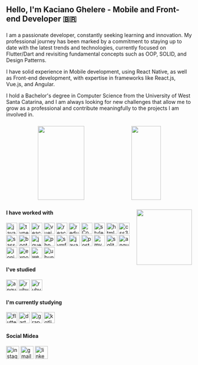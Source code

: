 <h2 align="left">Hello, I'm Kaciano Ghelere - Mobile and Front-end Developer 🇧🇷</h2>

###

<p align="left">I am a passionate developer, constantly seeking learning and innovation. My professional journey has been marked by a commitment to staying up to date with the latest trends and technologies, currently focused on Flutter/Dart and revisiting fundamental concepts such as OOP, SOLID, and Design Patterns.

I have solid experience in Mobile development, using React Native, as well as Front-end development, with expertise in frameworks like React.js, Vue.js, and Angular.

I hold a Bachelor's degree in Computer Science from the University of West Santa Catarina, and I am always looking for new challenges that allow me to grow as a professional and contribute meaningfully to the projects I am involved in.</p>

###

<div align="center">  
  <img width="50%" height="200px" src="https://github-readme-stats.vercel.app/api?username=kacianoghelere&show_icons=true&count_private=true&hide_border=true&title_color=ffffff&icon_color=ffffff&text_color=eeeeee&bg_color=151515" /> 
  <img width="40%" height="200px" src="https://github-readme-stats.vercel.app/api/top-langs/?username=kacianoghelere&layout=compact&hide_border=true&title_color=ffffff&text_color=eeeeee&bg_color=151515&hide=html" />
</div>

###

<img align="right" height="150" src="https://media2.giphy.com/media/VeHERbUCe3Qricb1Qr/giphy.gif?cid=6c09b9523qvzf9wp80bcunrcojni5vlxk4wvwqfa1dohl6o7&ep=v1_internal_gif_by_id&rid=giphy.gif&ct=s"/>

###

<h4 align="left">I have worked with</h4>
<div align="left">
  <img src="https://img.shields.io/badge/javascript-%23323330.svg?style=for-the-badge&logo=javascript&logoColor=%23F7DF1E" height="30" alt="javascript logo" title="javascript" />
  <img src="https://img.shields.io/badge/typescript-%23007ACC.svg?style=for-the-badge&logo=typescript&logoColor=white" height="30" alt="typescript logo" title="typescript" />
  <img src="https://img.shields.io/badge/react_native-%2320232a.svg?style=for-the-badge&logo=react&logoColor=%2361DAFB" height="30" alt="react native logo" title="react native" />
  
  <img src="https://img.shields.io/badge/vuejs-%2335495e.svg?style=for-the-badge&logo=vuedotjs&logoColor=%234FC08D" height="30" alt="vuejs logo" title="vuejs" />
  
  <img src="https://img.shields.io/badge/react-%2320232a.svg?style=for-the-badge&logo=react&logoColor=%2361DAFB" height="30" alt="react logo" title="react" />
  
  <img src="https://img.shields.io/badge/redux-%23593d88.svg?style=for-the-badge&logo=redux&logoColor=white" height="30" alt="redux logo" title="redux" />
  
  <img src="https://img.shields.io/badge/Context--Api-000000?style=for-the-badge&logo=react" height="30" alt="ContextAPI logo" title="ContextAPI" />
  
  <img src="https://img.shields.io/badge/styled--components-DB7093?style=for-the-badge&logo=styled-components&logoColor=white" height="30" alt="styled-components logo" title="styled-components" />
  

  
  <img src="https://img.shields.io/badge/html5-%23E34F26.svg?style=for-the-badge&logo=html5&logoColor=white" height="30" alt="html5 logo" title="html5" />
  
  <img src="https://img.shields.io/badge/css3-%231572B6.svg?style=for-the-badge&logo=css3&logoColor=white" height="30" alt="css3 logo" title="css3" />
  
  <img src="https://img.shields.io/badge/SASS-hotpink.svg?style=for-the-badge&logo=SASS&logoColor=white" height="30" alt="sass logo" title="sass" />
  
  <img src="https://img.shields.io/badge/bootstrap-%238511FA.svg?style=for-the-badge&logo=bootstrap&logoColor=white" height="30" alt="bootstrap logo" title="bootstrap" />
  
  <img src="https://img.shields.io/badge/jquery-%230769AD.svg?style=for-the-badge&logo=jquery&logoColor=white" height="30" alt="jquery logo" title="jquery" />
  
  <img src="https://img.shields.io/badge/php-%23777BB4.svg?style=for-the-badge&logo=php&logoColor=white" height="30" alt="php logo" title="php" />
  
  <img src="https://img.shields.io/badge/symfony-%23000000.svg?style=for-the-badge&logo=symfony&logoColor=white" height="30" alt="symfony logo" title="symfony" />
  
  <img src="https://img.shields.io/badge/java-%23ED8B00.svg?style=for-the-badge&logo=openjdk&logoColor=white" height="30" alt="java logo" title="java" />
  
  <img src="https://img.shields.io/badge/postgres-%23316192.svg?style=for-the-badge&logo=postgresql&logoColor=white" height="30" alt="postgresql logo" title="postgresql" />
  
  <img src="https://img.shields.io/badge/mysql-4479A1.svg?style=for-the-badge&logo=mysql&logoColor=white" height="30" alt="mysql logo" title="mysql" />
  
  <img src="https://img.shields.io/badge/sqlite-%2307405e.svg?style=for-the-badge&logo=sqlite&logoColor=white" height="30" alt="sqlite logo" title="sqlite" />
  
  <img src="https://img.shields.io/badge/angular.js-%23E23237.svg?style=for-the-badge&logo=angularjs&logoColor=white" height="30" alt="angularjs logo" title="angularjs" />
  
  <img src="https://img.shields.io/badge/Ionic-%233880FF.svg?style=for-the-badge&logo=Ionic&logoColor=white" height="30" alt="ionic logo" title="ionic" />
  
  <img src="https://img.shields.io/badge/expo-1C1E24?style=for-the-badge&logo=expo&logoColor=#D04A37" height="30" alt="expo logo" title="expo" />
  <img src="https://img.shields.io/badge/webpack-%238DD6F9.svg?style=for-the-badge&logo=webpack&logoColor=black" height="30" alt="webpack logo" title="webpack" />
  <img src="https://img.shields.io/badge/Ubuntu-E95420?style=for-the-badge&logo=ubuntu&logoColor=white" height="30" alt="ubuntu logo" title="ubuntu" />
</div>

<h4 align="left">I've studied</h4>
<div align="left">
  <img src="https://img.shields.io/badge/angular-%23DD0031.svg?style=for-the-badge&logo=angular&logoColor=white" height="30" alt="angular logo" title="angular" />
  <img src="https://img.shields.io/badge/ruby-%23CC342D.svg?style=for-the-badge&logo=ruby&logoColor=white" height="30" alt="ruby logo" title="ruby" />
  <img src="https://img.shields.io/badge/rails-%23CC0000.svg?style=for-the-badge&logo=ruby-on-rails&logoColor=white" height="30" alt="ruby on rails logo" title="ruby on rails" />
</div>

<h4 align="left">I'm currently studying</h4>
<div align="left">
  <img src="https://img.shields.io/badge/Flutter-%2302569B.svg?style=for-the-badge&logo=Flutter&logoColor=white" height="30" alt="flutter logo" title="flutter" />
  <img src="https://img.shields.io/badge/dart-%230175C2.svg?style=for-the-badge&logo=dart&logoColor=white" height="30" alt="dart logo" title="dart" />
  <img src="https://img.shields.io/badge/-GraphQL-E10098?style=for-the-badge&logo=graphql&logoColor=white" height="30" alt="graphql logo" title="graphql" />
  <img src="https://img.shields.io/badge/kotlin-%237F52FF.svg?style=for-the-badge&logo=kotlin&logoColor=white" height="30" alt="kotlin logo" title="kotlin" />
</div>

###
###
<h4 align="left">Social Midea</h4>
<div align="left">
  <a href="https://www.instagram.com/kacinao/" target="_blank"><img src="https://img.shields.io/static/v1?message=Instagram&logo=instagram&label=&color=E4405F&logoColor=white&labelColor=&style=for-the-badge" height="35" alt="instagram logo"  /></a>
  <a href = "mailto:kacianoghelere@gmail.com"><img src="https://img.shields.io/static/v1?message=Gmail&logo=gmail&label=&color=D14836&logoColor=white&labelColor=&style=for-the-badge" height="35" alt="gmail logo"  /></a>
  <a href="https://www.linkedin.com/in/kaciano-ghelere-b7971a131/?locale=en_US" target="_blank"><img src="https://img.shields.io/static/v1?message=LinkedIn&logo=linkedin&label=&color=0077B5&logoColor=white&labelColor=&style=for-the-badge" height="35" alt="linkedin logo"  />
</div></a>

###
